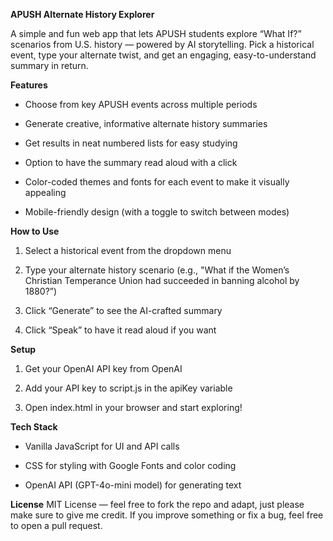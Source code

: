 __APUSH Alternate History Explorer__

A simple and fun web app that lets APUSH students explore “What If?” scenarios from U.S. history — powered by AI storytelling. Pick a historical event, type your alternate twist, and get an engaging, easy-to-understand summary in return.

**Features**
- Choose from key APUSH events across multiple periods

- Generate creative, informative alternate history summaries

- Get results in neat numbered lists for easy studying

- Option to have the summary read aloud with a click

- Color-coded themes and fonts for each event to make it visually appealing

- Mobile-friendly design (with a toggle to switch between modes)

**How to Use**

1. Select a historical event from the dropdown menu

2. Type your alternate history scenario (e.g., "What if the Women’s Christian Temperance Union had succeeded in banning alcohol by 1880?”)

3. Click “Generate” to see the AI-crafted summary

4. Click “Speak” to have it read aloud if you want

**Setup**

1. Get your OpenAI API key from OpenAI

2. Add your API key to script.js in the apiKey variable

3. Open index.html in your browser and start exploring!

**Tech Stack**
- Vanilla JavaScript for UI and API calls

- CSS for styling with Google Fonts and color coding

- OpenAI API (GPT-4o-mini model) for generating text

**License**
MIT License — feel free to fork the repo and adapt, just please make sure to give me credit. If you improve something or fix a bug, feel free to open a pull request. 
